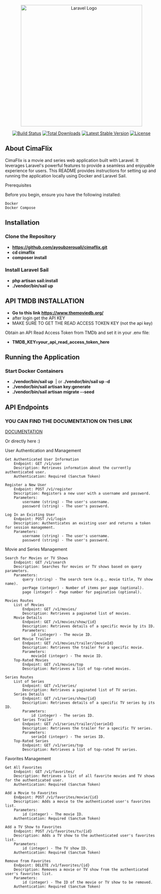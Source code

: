 <p align="center"><a href="https://laravel.com" target="_blank"><img src="https://raw.githubusercontent.com/laravel/art/master/logo-lockup/5%20SVG/2%20CMYK/1%20Full%20Color/laravel-logolockup-cmyk-red.svg" width="400" alt="Laravel Logo"></a></p>

<p align="center">
<a href="https://github.com/laravel/framework/actions"><img src="https://github.com/laravel/framework/workflows/tests/badge.svg" alt="Build Status"></a>
<a href="https://packagist.org/packages/laravel/framework"><img src="https://img.shields.io/packagist/dt/laravel/framework" alt="Total Downloads"></a>
<a href="https://packagist.org/packages/laravel/framework"><img src="https://img.shields.io/packagist/v/laravel/framework" alt="Latest Stable Version"></a>
<a href="https://packagist.org/packages/laravel/framework"><img src="https://img.shields.io/packagist/l/laravel/framework" alt="License"></a>
</p>

## About CimaFlix


CimaFlix is a movie and series web application built with Laravel. It leverages Laravel's powerful features to provide a seamless and enjoyable experience for users. This README provides instructions for setting up and running the application locally using Docker and Laravel Sail.

Prerequisites

Before you begin, ensure you have the following installed:

    Docker
    Docker Compose


## Installation

### Clone the Repository
- **https://github.com/ayoubzerouali/cimaflix.git**
- **cd cimaflix**
- **composer install**

### Install Laravel Sail

- **php artisan sail:install**
- **./vendor/bin/sail up**

## API TMDB INSTALLATION 
- **Go to this link <a href="https://www.themoviedb.org/">https://www.themoviedb.org/</a>**
- after login get the API KEY
- MAKE SURE TO GET THE READ ACCESS TOKEN KEY (not the api key)

Obtain an API Read Access Token from TMDb and set it in your .env file:
- **TMDB_KEY=your_api_read_access_token_here**


## Running the Application

### Start Docker Containers

- **./vendor/bin/sail up**  | or **./vendor/bin/sail up -d** 
- **./vendor/bin/sail artisan key:generate**
- **./vendor/bin/sail artisan migrate --seed**


## API Endpoints

### YOU CAN FIND THE DOCUMENTATION ON THIS LINK 

<a target='_blank' href="https://documenter.getpostman.com/view/37807536/2sA3sAi815">DOCUMENTATION</a>

Or directly here :) 

User Authentication and Management

    Get Authenticated User Information
        Endpoint: GET /v1/user
        Description: Retrieves information about the currently authenticated user.
        Authentication: Required (Sanctum Token)

    Register a New User
        Endpoint: POST /v1/register
        Description: Registers a new user with a username and password.
        Parameters:
            username (string) - The user's username.
            password (string) - The user's password.

    Log In an Existing User
        Endpoint: POST /v1/login
        Description: Authenticates an existing user and returns a token for session management.
        Parameters:
            username (string) - The user's username.
            password (string) - The user's password.

Movie and Series Management

    Search for Movies or TV Shows
        Endpoint: GET /v1/search
        Description: Searches for movies or TV shows based on query parameters.
        Parameters:
            query (string) - The search term (e.g., movie title, TV show name).
            perPage (integer) - Number of items per page (optional).
            page (integer) - Page number for pagination (optional).

    Movies Routes
        List of Movies
            Endpoint: GET /v1/movies/
            Description: Retrieves a paginated list of movies.
        Movie Details
            Endpoint: GET /v1/movies/show/{id}
            Description: Retrieves details of a specific movie by its ID.
            Parameters:
                id (integer) - The movie ID.
        Get Movie Trailer
            Endpoint: GET /v1/movies/trailer/{movieId}
            Description: Retrieves the trailer for a specific movie.
            Parameters:
                movieId (integer) - The movie ID.
        Top-Rated Movies
            Endpoint: GET /v1/movies/top
            Description: Retrieves a list of top-rated movies.

    Series Routes
        List of Series
            Endpoint: GET /v1/series/
            Description: Retrieves a paginated list of TV series.
        Series Details
            Endpoint: GET /v1/series/show/{id}
            Description: Retrieves details of a specific TV series by its ID.
            Parameters:
                id (integer) - The series ID.
        Get Series Trailer
            Endpoint: GET /v1/series/trailer/{serieId}
            Description: Retrieves the trailer for a specific TV series.
            Parameters:
                serieId (integer) - The series ID.
        Top-Rated Series
            Endpoint: GET /v1/series/top
            Description: Retrieves a list of top-rated TV series.

Favorites Management

    Get All Favorites
        Endpoint: GET /v1/favorites/
        Description: Retrieves a list of all favorite movies and TV shows for the authenticated user.
        Authentication: Required (Sanctum Token)

    Add a Movie to Favorites
        Endpoint: POST /v1/favorites/movie/{id}
        Description: Adds a movie to the authenticated user's favorites list.
        Parameters:
            id (integer) - The movie ID.
        Authentication: Required (Sanctum Token)

    Add a TV Show to Favorites
        Endpoint: POST /v1/favorites/tv/{id}
        Description: Adds a TV show to the authenticated user's favorites list.
        Parameters:
            id (integer) - The TV show ID.
        Authentication: Required (Sanctum Token)

    Remove from Favorites
        Endpoint: DELETE /v1/favorites/{id}
        Description: Removes a movie or TV show from the authenticated user's favorites list.
        Parameters:
            id (integer) - The ID of the movie or TV show to be removed.
        Authentication: Required (Sanctum Token)



